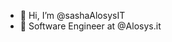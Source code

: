 - 👋 Hi, I’m @sashaAlosysIT
- 👀 Software Engineer at @Alosys.it 


<!---
sashaAlosysIT/sashaAlosysIT is a ✨ special ✨ repository because its `README.md` (this file) appears on your GitHub profile.
You can click the Preview link to take a look at your changes.
--->
